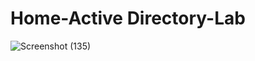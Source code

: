 # Home-Active Directory-Lab


![Screenshot (135)](https://github.com/Kevin4Learning/Home-Active-Directory-Lab/assets/150920288/99d17591-0bf6-434a-8b26-52abbfaea665)


 
